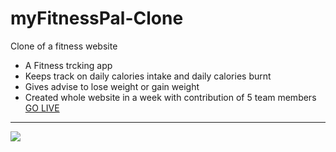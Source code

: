 # myFitnessPal-Clone
Clone of a fitness website 
- A Fitness trcking app
- Keeps track on daily calories intake and daily calories burnt
- Gives advise to lose weight or gain weight
- Created whole website in a week with contribution of 5 team members
[GO LIVE]("https://lifestylepalteam.netlify.app/")
<hr/>



<img src = "https://www.myfitnesspal.com/_next/image?url=%2F_next%2Fstatic%2Fmedia%2Fgetting-moving.e3e4042a.png&w=1920&q=75"/>
